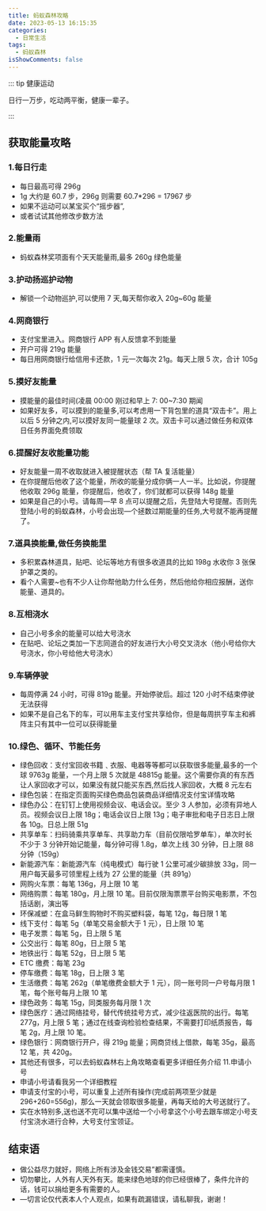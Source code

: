 ```yaml
---
title: 蚂蚁森林攻略
date: 2023-05-13 16:15:35
categories:
  - 日常生活
tags:
  - 蚂蚁森林
isShowComments: false
---
```


::: tip 健康运动

日行一万步，吃动两平衡，健康一辈子。

:::

<!-- more -->

## 获取能量攻略

### 1.每日行走

- 每日最高可得 296g
- 1g 大约是 60.7 步，296g 则需要 60.7\*296 = 17967 步
- 如果不运动可以某宝买个“摇步器”,
- 或者试试其他修改步数方法

### 2.能量雨

- 蚂蚁森林奖项面有个天天能量雨,最多 260g 绿色能量

### 3.护动扬巡护动物

- 解锁一个动物巡护,可以使用 7 天,每天帮你收入 20g~60g 能量

### 4.网商银行

- 支付宝里进入。网商银行 APP 有人反馈拿不到能量
- 开户可得 219g 能量
- 每日用网商银行给信用卡还款，1 元一次每次 21g。每天上限 5 次，合计 105g

### 5.摸好友能量

- 摸能量的最佳时间(凌晨 00:00 刚过和早上 7: 00~7∶30 期闻
- 如果好友多，可以摸到的能量多,可以考虑用一下背包里的道具“双击卡”。用上以后 5 分钟之内,可以摸好友同一能量球 2 次。双击卡可以通过做任务和双体日任务界面免费领取

### 6.提醒好友收能量功能

- 好友能量一周不收取就进入被提醒状态（帮 TA 复活能量）
- 在你提醒后他收了这个能量，所收的能量分成你俩一人一半。比如说，你提醒他收取 296g 能量，你提醒后，他收了，你们就都可以获得 148g 能量
- 如果是自己的小号。请每周—早 8 点可以提醒之后，先登陆大号提醒。否则先登陆小号的蚂蚁森林，小号会出现—个拯数过期能量的任务,大号就不能再提醒了。

### 7.道具换能量,做任务换能里

- 多积累森林道具，贴吧、论坛等地方有很多收道具的比如 198g 水收你 3 张保护罩之类的。
- 看个人需要~也有不少人让你帮他助力什么任务，然后他给你相应报酬，送你能量、道具的。

### 8.互相浇水

- 自己小号多余的能量可以给大号浇水
- 在贴吧、论坛之类加一下志同道合的好友进行大小号交叉浇水（他小号给你大号浇水，你小号给他大号浇水）

### 9.车辆停驶

- 每周停满 24 小时，可得 819g 能量。开始停驶后。超过 120 小时不结束停驶无法获得
- 如果不是自己名下的车，可以用车主支付宝共享给你，但是每周拱亨车主和裤阵主只有其中一位可以获得能量

### 10.绿色、循环、节能任务

- 绿色回收：支付宝回收书籍﹑衣服、电器等等都可以获取很多能量,最多的一个球 9763g 能量，一个月上限 5 次就是 48815g 能量。这个需要你真的有东西让人家回收才可以，如果没有就只能买东西,然后找人家回收，大概 8 元左右
- 绿色包装：在指定页面购买绿色商品包装商品详细情况支付宝详情攻略
- 绿色办公：在钉钉上使用视频会议、电话会议。至少 3 人参加，必须有异地人员。视频会议日上限 18g；电话会议日上限 13g；电子审批和电子日志日上限各 10g。日总上限 51g
- 共享单车：扫码骑乘共享单车、共享助力车（目前仅限哈罗单车），单次时长不少于 3 分钟开始记能量，每分钟可得 1.8g，单次上线 30 分钟，日上限 88 分钟（159g）
- 新能源汽车：新能源汽车（纯电模式）每行驶 1 公里可减少碳排放 33g，同一用户每天最多可领里程上线为 27 公里的能量（共 891g）
- 网购火车票：每笔 136g，月上限 10 笔
- 网络购票：每笔 180g，月上限 10 笔。目前仅限淘票票平台购买电影票，不包括话剧，演出等
- 环保减塑：在盒马鲜生购物时不购买塑料袋，每笔 12g，每日限 1 笔
- 线下支付：每笔 5g（单笔交易金额大于 1 元），日上限 10 笔
- 电子发票：每笔 5g，日上限 5 笔
- 公交出行：每笔 80g，日上限 5 笔
- 地铁出行：每笔 52g，日上限 5 笔
- ETC 缴费：每笔 23g
- 停车缴费：每笔 18g，日上限 3 笔
- 生活缴费：每笔 262g（单笔缴费金额大于 1 元），同一账号同一户号每月限 1 笔，每个账号每月上限 10 笔
- 绿色政务：每笔 15g，同类服务每月限 1 次
- 绿色医疗：通过网络挂号，替代传统挂号方式，减少往返医院的出行。每笔 277g，月上限 5 笔；通过在线查询检验检查结果，不需要打印纸质报告，每笔 2g，月上限 10 笔。
- 绿色银行：网商银行开户，得 219g 能量；网商贷线上借款，每笔 35g，最高 12 笔，共 420g。
- 其他还有很多，可以去蚂蚁森林右上角攻略查看更多详细任务介绍 11.申请小号
- 申请小号请看我另一个详细教程
- 申请支付宝的小号，可以重复上述所有操作(完成前两项至少就是 296+260=556g)，那么一天就会领取很多能量，再每天给的大号送就行了。
- 实在水特别多,送也送不完可以集中送给一个小号拿这个小号去跟车绑定小号支付宝浇水进行合种，大号支付宝领证。

## 结束语

- 做公益尽力就好，网络上所有涉及金钱交易”都需谨慎。
- 切勿攀比，人外有人天外有天。能来绿色地球的你已经很棒了，条件允许的话，钱可以捐给更多有需要的人。
- —切言论仅代表本人个人观点，如果有疏漏错误，请私聊我，谢谢！
